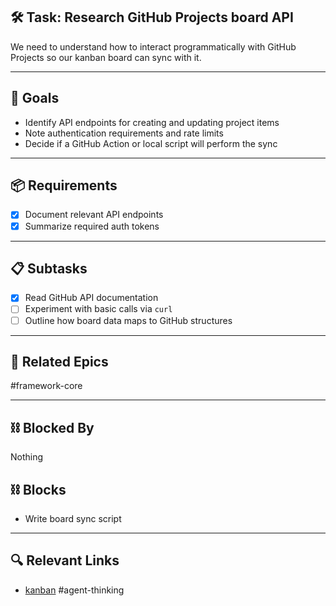 ## 🛠️ Task: Research GitHub Projects board API

We need to understand how to interact programmatically with GitHub Projects so our kanban board can sync with it.

---

## 🎯 Goals
- Identify API endpoints for creating and updating project items
- Note authentication requirements and rate limits
- Decide if a GitHub Action or local script will perform the sync

---

## 📦 Requirements
- [x] Document relevant API endpoints
- [x] Summarize required auth tokens

---

## 📋 Subtasks
- [x] Read GitHub API documentation
- [ ] Experiment with basic calls via `curl`
- [ ] Outline how board data maps to GitHub structures

---

## 🔗 Related Epics
#framework-core

---

## ⛓️ Blocked By
Nothing

## ⛓️ Blocks
- Write board sync script

---

## 🔍 Relevant Links
- [kanban](../boards/kanban.md)
#agent-thinking
